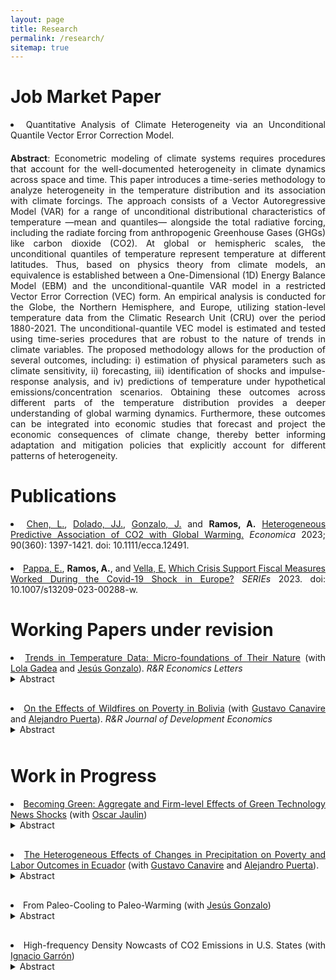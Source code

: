 ```yaml
---
layout: page
title: Research
permalink: /research/
sitemap: true
---
```


<style>
  body {
    text-align: justify;
  }
  p {
    margin-bottom: 20px;
    text-align: justify;
  }
  li {
    text-align: justify;
  }
  details summary {
    cursor: pointer;
    margin-bottom: 10px;
  }
  details[open] summary ~ * {
    animation: openAnimation 0.3s ease-in-out;
  }
  @keyframes openAnimation {
    from { opacity: 0; }
    to { opacity: 1; }
  }
  details i {
    display: block;
    text-align: justify;
    margin-top: 10px;
  }
</style>

# Job Market Paper

<li>Quantitative Analysis of Climate Heterogeneity via an Unconditional Quantile Vector Error Correction Model.</li>  
<p></p>
<strong>Abstract</strong>: Econometric modeling of climate systems requires procedures that account for the well-documented heterogeneity in climate dynamics across space and time. This paper introduces a time-series methodology to analyze heterogeneity in the temperature distribution and its association with climate forcings. The approach consists of a Vector Autoregressive Model (VAR) for a range of unconditional distributional characteristics of temperature —mean and quantiles— alongside the total radiative forcing, including the radiate forcing from anthropogenic Greenhouse Gases (GHGs) like carbon dioxide (CO2). At global or hemispheric scales, the unconditional quantiles of temperature represent temperature at different latitudes. Thus, based on physics theory from climate models, an equivalence is established between a One-Dimensional (1D) Energy Balance Model (EBM) and the unconditional-quantile VAR model in a restricted Vector Error Correction (VEC) form. An empirical analysis is conducted for the Globe, the Northern Hemisphere, and Europe, utilizing station-level temperature data from the Climatic Research Unit (CRU) over the period 1880-2021. The unconditional-quantile VEC model is estimated and tested using time-series procedures that are robust to the nature of trends in climate variables. The proposed methodology allows for the production of several outcomes, including: i) estimation of physical parameters such as climate sensitivity, ii) forecasting, iii) identification of shocks and impulse-response analysis, and iv) predictions of temperature under hypothetical emissions/concentration scenarios. Obtaining these outcomes across different parts of the temperature distribution provides a deeper understanding of global warming dynamics. Furthermore, these outcomes can be integrated into economic studies that forecast and project the economic consequences of climate change, thereby better informing adaptation and mitigation policies that explicitly account for different patterns of heterogeneity.

# Publications

<li><a href="https://sites.google.com/view/liangchen-phbs" target="_blank">Chen, L.</a>, <a href="https://dolado.blogspot.com/" target="_blank">Dolado, JJ.</a>,  <a href="https://www.eco.uc3m.es/~jgonzalo/" target="_blank"> Gonzalo, J.</a> and <b>Ramos, A.</b> <a href="https://onlinelibrary.wiley.com/doi/full/10.1111/ecca.12491" target="_blank">Heterogeneous Predictive Association of CO2 with Global Warming.</a> <i> Economica </i> 2023; 90(360): 1397-1421. doi: 10.1111/ecca.12491.</li>
<p></p>
<li><a href="https://sites.google.com/site/evipappapersonalhomepage/home" target="_blank">Pappa, E.</a>, <b>Ramos, A.</b>, and <a href="https://sites.google.com/view/evella/home" target="_blank">Vella, E.</a> <a href="https://link.springer.com/article/10.1007/s13209-023-00288-w" target="_blank">Which Crisis Support Fiscal Measures Worked During the Covid-19 Shock in Europe?</a> <i> SERIEs </i> 2023. doi: 10.1007/s13209-023-00288-w.</li>
<p></p>

# Working Papers under revision

<li><a href="https://arxiv.org/abs/2312.06379" target="_blank">Trends in Temperature Data: Micro-foundations of Their Nature</a> (with <a href="http://www.lolagadea.com/" target="_blank">Lola Gadea</a> and <a href="https://www.eco.uc3m.es/~jgonzalo/" target="_blank">Jesús Gonzalo</a>). <i>R&R Economics Letters</i></li>
<details><summary>Abstract</summary>
<i>Determining whether Global Average Temperature (GAT) is an integrated process of order 1, I(1), or is a stationary process around a trend function is crucial for detection, attribution, impact and forecasting studies of climate change. In this paper, we investigate the nature of trends in GAT building on the analysis of individual temperature grids. Our 'micro-founded' evidence suggests that GAT is stationary around a non-linear deterministic trend in the form of a linear function with a one-period structural break. This break can be attributed to a combination of individual grid breaks and the standard aggregation method under acceleration in global warming. We illustrate our findings using simulations.</i></details>
<p></p>

<li><a href="https://docs.iza.org/dp16988.pdf" target="_blank"> On the Effects of Wildfires on Poverty in Bolivia</a> (with <a href="https://gcanavire.com/" target="_blank">Gustavo Canavire</a> and <a href="https://sites.google.com/view/alejandro-puerta/" target="_blank">Alejandro Puerta</a>). <i>R&R Journal of Development Economics</i></li>
<details><summary>Abstract</summary>
<i>This paper examines the impact of severe wildfire events on Bolivia’s poverty and labor market outcomes. We construct a panel dataset from 2005 to 2020 at the municipality level utilizing NASA’s MODIS Collection-6 MCD64A1 burned area product and merge it with household surveys. To attain survey representativeness at a given geographical level, we aggregate neighboring municipalities using the max-pregion algorithm. Using the Interactive Fixed Effects Counterfactual Estimator, we estimate the causal effects of severe wildfire events on poverty, household per-capita income, and the agricultural sector. We find a significant short-term increase in poverty explained by a temporary decline in household per capita and, specifically, agricultural labor income.</i></details>
<p></p>

# Work in Progress

<li><a href="GreenNews_JaulínRamos_Draft.pdf" target="_blank" style="text-decoration;"> Becoming Green: Aggregate and Firm-level Effects of Green Technology News Shocks</a> (with <a href="https://oscarjaulin.com/" target="_blank">Oscar Jaulin</a>)</li>
<details><summary>Abstract</summary>
<i>We empirically explore the macroeconomic and firm-level implications of anticipations about future technological advancements in the green sector. Utilizing the economic value of green patents granted to publicly listed companies in the U.S., we identify green technology news shocks via a convenient and meaningful rotation of the innovations from a Bayesian Vector Autorregresion Model (BVAR). These shocks are decomposed into two orthogonal components: i) a common technological component shared by both green and non-green innovation, that reproduces response patterns akin to those expected from a technology news shock with long-run impacts on productivity; and ii) an idiosyncratic component to green innovation inducing inflationary pressures and stock price reductions. The responses to the orthogonal component suggest the existence of a green transition news content that can be related to expectations of more rigorous carbon policies or stricter environmental standards in the future. Our focus on green innovation deepens our understanding about the effect of technology-specific news shocks and provides information of practical importance for macroeconomic and environmental policies.</i>
</details> 
<p></p>

<li><a href="https://anramosr.github.io/Canavire_Puerta_Ramos_Ecuador.pdf" target="_blank"> The Heterogeneous Effects of Changes in Precipitation on Poverty and Labor Outcomes in Ecuador</a> (with <a href="https://gcanavire.com/" target="_blank">Gustavo Canavire</a> and <a href="https://sites.google.com/view/alejandro-puerta/" target="_blank">Alejandro Puerta</a>).
<details><summary>Abstract</summary>
<i>This document examines the effect of precipitation shocks on poverty status in Ecuador. Using gridded monthly precipitation data from 2007 to 2021, we define measures for the excess and deficit in precipitation levels at the parish geographical level. This data is merged with household socioeconomic information obtained from the National Survey of Employment, Unemployment, and Underemployment (ENEMDU). Our empirical findings reveal that both excess and deficit in precipitation significantly affect poverty status, with these effects displaying strong heterogeneity across economic sectors. Variations in the Standardized Precipitation Index (SPI), whether positive or negative, lead to an increased probability of poverty among workers in the primary sector (specifically, those engaged in fishing and agriculture). In contrast, we observe poverty-reducing effects for the secondary and tertiary sectors. Factors such as formality status, urban/rural location, and the nature of employment play crucial roles in moderating the estimated effects. Per-capita household income and labor income are key channels to explain of our findings.</i></details>
<p></p>

<li>From Paleo-Cooling to Paleo-Warming (with <a href="https://www.eco.uc3m.es/~jgonzalo/" target="_blank">Jesús Gonzalo</a>)</li>
<details><summary>Abstract</summary>
<i>A time-series quantitative methodology to describe trends in the temperature distribution under the assumption of local-stationarity is introduced. The methodology consists of estimating certain distributional characteristics of interest (mean, quantiles, and dispersion measures), testing for the existence of trends, and characterizing heterogeneity in the trend evolution along the temperature distribution. Applying the proposed methodology to the temperature paleoclimate record over the last 800 thousand years, we are able to determine to what extent the currently observed Global Warming dynamics are unusual compared to past changes in Earth’s climate. Our findings indicate that the Global Warming during the last 200 years is completely different to what is observed over the paleoclimate record. Over long-horizon samples covering several glacial-interglacial cycles (800 and 420 thousands of years), our approach detects a clear long-term Paleo-Cooling. If the analysis is restricted to shorter-horizon samples characterized by abrupt increases in temperature, as the last deglaciation (last 27 thousands of years), evidence of Paleo-Warming is obtained; however the intensity and heterogeneity of the current warming are significantly different. We highlight the importance of studying the whole distribution of the temperature to obtain a wide angle picture of climate evolution.</i>
</details>
<p></p>

<li><a> High-frequency Density Nowcasts of CO2 Emissions in U.S. States</a> (with <a href="https://ignaciogarron.github.io/" target="_blank">Ignacio Garrón</a>)<details><summary>Abstract</summary>
<i>This paper proposes an approach to panel density nowcasting employing high-frequency data, to yield timely predictions of CO2 emissions and energy consumption growth for all U.S. states. Using weekly state-level economic conditions and adopting a mixed-frequency model, the economic data are initially utilized to forecast energy consumption growth. Subsequently, this information is used to predict CO2 emissions growth quantiles, accounting for cross-sectional dependence across states through estimated factors. To capture both asymmetry and excess kurtosis, a skew-t distribution is fitted. The performance of the models is rigorously assessed through an out-of-sample forecasting study, revealing that the weekly nowcasts offer early insights into CO2 emissions and energy consumption growth across U.S. states. Our study contributes to the existing literature on several ways. First, the quantile approach adopted to produce CO2 emissions growth nowcasts allows us to provide a complete description of the uncertainty associated with the predictions. Related studies as Bennedsen et al. (2021) and Fosten and Nandi (2023) only produce point predictions at the national and state level, respectively. Second, the use of the weekly state-level economic indicators
of Baumeister et al. (2024) implies a higher frequency in the nowcasting exercise compared to the quarterly and monthly frequencies of Bennedsen et al. (2021) and Fosten and Nandi (2023), respectively. The information produced by our analysis is useful to inform policies aiming to reduce regional environmental degradation. The nowcasting exercise is particularly important in this context, given the large publication lags in the U.S. state-level energy consumption and emissions data.</i>
</details>
<p></p>
